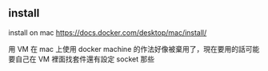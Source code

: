 # 

## install
install on mac 
https://docs.docker.com/desktop/mac/install/

用 VM 在 mac 上使用 docker machine 的作法好像被棄用了，現在要用的話可能要自己在 VM 裡面找套件還有設定 socket 那些